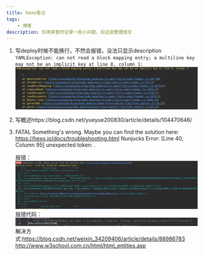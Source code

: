 ```yaml
---
title: hexo笔记
tags:
    - 博客
description: 仅用来暂时记录一些小问题，后边会整理成文
---
```

1. 写deploy时候不能换行，不然会报错，没法只显示description
`YAMLException: can not read a block mapping entry; a multiline key may not be an implicit key at line 8, column 1:`
![deploy换行报错](hexo笔记/deploy换行报错.jpg)
2. 写概述https://blog.csdn.net/yueyue200830/article/details/104470646/
3. FATAL Something's wrong. Maybe you can find the solution here: https://hexo.io/docs/troubleshooting.html
   Nunjucks Error:  [Line 40, Column 95] unexpected token: .
   
   报错：
   ![](hexo笔记/特殊字符报错.jpg)
   报错代码：
   ![](hexo笔记/特殊字符报错source.jpg)
   解决方式:https://blog.csdn.net/weixin_34209406/article/details/88986783
   http://www.w3school.com.cn/html/html_entities.asp